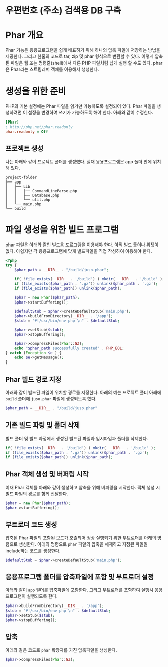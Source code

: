 우편번호 (주소) 검색용 DB 구축
==========================

# Phar 개요

Phar 기능은 응용프로그램을 쉽게 배표하기 위해 하나의 압축 파일에 저장하는 방법을 제공한다. 그리고 한줄의 코드로 tar, zip 및 phar 형식으로 변환할 수 있다. 이렇게 압축된 파일은 웹 또는 명령줄(shell)에서 다른 PHP 파일처럼 쉽게 실행 할 수도 있다.
phar 은 Phar라는 스트림레퍼 객체를 이용해서 생성한다.

# 생성을 위한 준비
PHP의 기본 설정에는 Phar 파일을 읽기만 가능하도록 설정되어 있다. Phar 파일을 생성하려면 이 설정을 변경하여 쓰기가 가능하도록 해야 한다.
아래와 같이 수정한다.
```ini
[Phar]
; http://php.net/phar.readonly
phar.readonly = Off
```

## 프로젝트 생성
나는 아래와 같이 프로젝트 폴더를 생성했다. 실재 응용프로그램은 app 폴더 안에 위치해 있다.
```
project-folder
├── app
│   ├── Lib
│   │   ├── CommandLineParse.php
│   │   ├── Database.php
│   │   └── util.php
│   └── main.php
└── build
```

# 파일 생성을 위한 빌드 프로그램
phar 파일은 아래와 같인 빌드응 포르그램을 이용해야 한다. 아직 빌드 툴이나 위젯이 없다. 아쉽지만 각 응용프로그램에 맞게 빌드파일을 직접 작성하여 이용해야 한다.

```php
<?php
try {
    $phar_path = __DIR__ . "/build/juso.phar";

    if( !file_exists(__DIR__ . '/build') ) mkdir( __DIR__ . '/build' );
    if (file_exists($phar_path . '.gz')) unlink($phar_path . '.gz');
    if (file_exists($phar_path)) unlink($phar_path);

    $phar = new Phar($phar_path);
    $phar->startBuffering();

    $defaultStub = $phar->createDefaultStub('main.php');
    $phar->buildFromDirectory(__DIR__ . '/app');
    $stub = "#!/usr/bin/env php \n" . $defaultStub;

    $phar->setStub($stub);
    $phar->stopBuffering();

    $phar->compressFiles(Phar::GZ);
    echo "$phar_path successfully created" . PHP_EOL;
} catch (Exception $e ) {
    echo $e->getMessage();
}
```

## Phar 빌드 경로 지정
아래와 같이 빌드된 파일이 위치할 경로를 지정한다. 아래의 예는 프로젝트 폴더 아래에 ```build``` 폴더에 ```juso.phar``` 파일에 생성되도록 했다.
```php
$phar_path = __DIR__ . "/build/juso.phar"
```

## 기존 빌드 파링 및 폴더 삭제
빌드 폴더 및 빌드 과정에서 생성된 빌드된 파일과 임시파일과 폴더를 삭제한다.
```php
if( !file_exists(__DIR__ . '/build') ) mkdir( __DIR__ . '/build' );
if (file_exists($phar_path . '.gz')) unlink($phar_path . '.gz');
if (file_exists($phar_path)) unlink($phar_path);
```

## Phar 객체 생성 및 버퍼링 시작
이재 Phar 객체를 아래와 같이 생성하고 압축을 위해 버퍼링을 시작한다. 객체 생성 시 빌드 파일의 경로를 함께 전달한다.
```php
$phar = new Phar($phar_path);
$phar->startBuffering();
```

## 부트로더 코드 생성
압축된 Phar 파일의 포함된 모드가 호출되어 정상 실행되기 위한 부트로더를 아래의 명령으로 생성한다. 아래의 명령으로 ```phar``` 파일의 압축을 해제하고 지정된 파일일 include하는 코드를 생성한다.
```php
$defaultStub = $phar->createDefaultStub('main.php');
```

## 응용프로그램 폴더를 압축파일에 포함 및 부트로더 설정
아래와 같이 ```app``` 펄더를 압축파일에 포함한다. 그리고 부트로더를 포함하여 실행시 응용프로그램이 실행되도록 한다.
```php
$phar->buildFromDirectory(__DIR__ . '/app');
$stub = "#!/usr/bin/env php \n" . $defaultStub;
$phar->setStub($stub);
$phar->stopBuffering();
```

## 압축
아래와 같은 코드로 ```phar``` 확장자를 가진 압축파일을 생성한다.
```php
$phar->compressFiles(Phar::GZ);
```